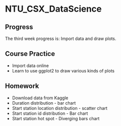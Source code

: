 # NTU_CSX_DataScience

## Progress
The third week progress is: Import data and draw plots.

## Course Practice
* Import data online
* Learn to use ggplot2 to draw various kinds of plots

## Homework
* Download data from Kaggle
* Duration distribution - bar chart
* Start station location distribution - scatter chart
* Start station id distribution - Bar chart
* Start station hot spot - Diverging bars chart
